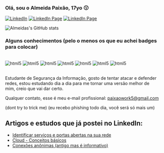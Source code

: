### Olá, sou o Almeida Paixão, 17yo 😗

[![LinkedIn](https://img.shields.io/badge/LinkedIn-0077B5?style=for-the-badge&logo=linkedin&logoColor=white)](https://www.linkedin.com/in/almeidapaixao/)
[![LinkedIn Page](https://img.shields.io/badge/Gmail-D14836?style=for-the-badge&logo=gmail&logoColor=white)](https://is.gd/emailalmeida)
[![LinkedIn Page](https://img.shields.io/badge/Discord-7289DA?style=for-the-badge&logo=discord&logoColor=white)](whiterosedojaguaré#2504)

![Almeidas's GitHub stats](https://github-readme-stats.vercel.app/api?username=paixaoalmeida&show_icons=true&theme=radical)

### Alguns conhecimentos (pelo o menos os que eu achei badges para colocar)

<div style="display: inline_block"><br/>
  <img align="center" alt="html5" src="https://img.shields.io/badge/Shell_Script-121011?style=for-the-badge&logo=gnu-bash&logoColor=white" />
  <img align="center" alt="html5" src="https://img.shields.io/badge/Microsoft_Azure-0089D6?style=for-the-badge&logo=microsoft-azure&logoColor=white" />
  <img align="center" alt="html5" src="https://img.shields.io/badge/Windows-0078D6?style=for-the-badge&logo=windows&logoColor=white" />
  <img align="center" alt="html5" src="https://img.shields.io/badge/Tails%20-56347C?&style=for-the-badge&logo=tails&logoColor=white" />
  <img align="center" alt="html5" src="https://img.shields.io/badge/Ubuntu-E95420?style=for-the-badge&logo=ubuntu&logoColor=white" />
  <img align="center" alt="html5" src="https://img.shields.io/badge/Linux_Mint-87CF3E?style=for-the-badge&logo=linux-mint&logoColor=white" />
  <img align="center" alt="html5" src="https://aleen42.github.io/badges/src/photoshop.svg" />
</div><br/>

Estudante de Segurança da Informação, gosto de tentar atacar e defender redes, estou estudando dia a dia para me tornar uma versão melhor
de mim, creio que vai dar certo.

Qualquer contato, esse é meu e-mail profissional: paixaowork5@gmail.com

(dont try to trick me) (eu recebo phishing todo dia, você será só mais um)

## Artigos e estudos que já postei no LinkedIn:
- [Identificar serviços e portas abertas na sua rede](https://www.linkedin.com/posts/almeidapaixao_portas-tcp-ip-e-servi%C3%A7os-rodando-nelas-activity-6912363333123731456-FyiV?utm_source=linkedin_share&utm_medium=member_desktop_web)<br/>
- [Cloud - Conceitos básicos](https://www.linkedin.com/posts/almeidapaixao_cloud-conceitos-b%C3%A1sicos-activity-6863805040289816576-6R-3?utm_source=linkedin_share&utm_medium=member_desktop_web)<br/>
- [Conexões anônimas (antigo mas é informativo)](https://www.linkedin.com/posts/almeidapaixao_%C3%A9-poss%C3%ADvel-ficar-eou-se-manter-an%C3%B4nimo-na-activity-6843327329608056832-0eKd?utm_source=linkedin_share&utm_medium=member_desktop_web)<br/>

